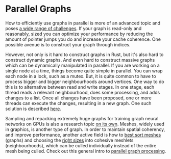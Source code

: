 # Parallel Graphs
How to efficiently use graphs in parallel is more of an advanced topic and poses [a wide range of challenges][3].
If your graph is read-only and reasonably, sized you can optimize your performance by reducing the amount of
pointer jumps you do and increase your cache coherence. One possible avenue is to construct your graph
through indices.

However, not only is it hard to construct graphs in Rust, but it's also hard to construct dynamic graphs. And even
hard to construct massive graphs which can be dynamically manipulated in parallel. If you are working on a single
node at a time, things become quite simple in parallel. You can wrap each node in a lock, such as a mutex. But,
it is quite common to have to process bigger and bigger neighbourhoods around vertices. One way to do this
is to alternative between read and write stages. In one stage, each thread reads a relevant neighbourhood, does
some processing, and adds changes to a list. Once all changes have been proposed, one or more threads can execute
the changes, resulting in a new graph. One such solution is described [here][2].

Sampling and repacking extremely huge graphs for training graph neural networks on GPUs is also a
research topic [on its own][1]. Meshes, widely used in graphics, is another type of graph. In order
to maintain spatial coherency, and improve performance, another active field is how to [best sort meshes][5]
(graphs) and choosing the [right sizes][6] into cohesive meshlets (neighbourhoods), which can be
culled individually instead of the entire mesh being culled. Check out this general intro to
[parallel graph processing][4].  

[1]: https://proceedings.mlsys.org/paper_files/paper/2022/file/afacc5db3e0e85b446e6c7727cd7dca5-Paper.pdf
[2]: https://www.researchgate.net/publication/354065094_Practical_Spatial_Hash_Map_Updates
[3]: https://www.sandia.gov/app/uploads/sites/210/2022/05/graphs-and-machines.pdf
[4]: https://gfxcourses.stanford.edu/cs149/fall22/lecture/graphsdram/
[5]: https://github.com/zeux/meshoptimizer
[6]: https://zeux.io/2023/01/16/meshlet-size-tradeoffs/
